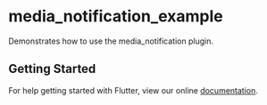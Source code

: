 # media_notification_example

Demonstrates how to use the media_notification plugin.

## Getting Started

For help getting started with Flutter, view our online
[documentation](https://flutter.io/).
